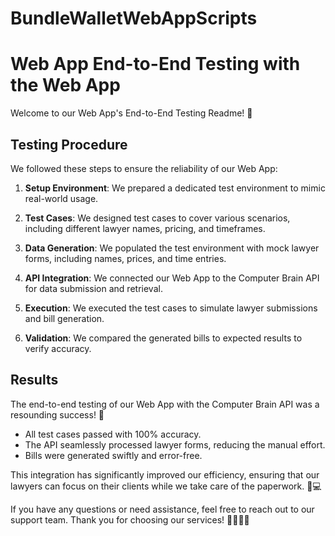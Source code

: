 # BundleWalletWebAppScripts
# Web App End-to-End Testing with the Web App

Welcome to our Web App's End-to-End Testing Readme! 🚀

## Testing Procedure
We followed these steps to ensure the reliability of our Web App:

1. **Setup Environment**: We prepared a dedicated test environment to mimic real-world usage.

2. **Test Cases**: We designed test cases to cover various scenarios, including different lawyer names, pricing, and timeframes.

3. **Data Generation**: We populated the test environment with mock lawyer forms, including names, prices, and time entries.

4. **API Integration**: We connected our Web App to the Computer Brain API for data submission and retrieval.

5. **Execution**: We executed the test cases to simulate lawyer submissions and bill generation.

6. **Validation**: We compared the generated bills to expected results to verify accuracy.

## Results
The end-to-end testing of our Web App with the Computer Brain API was a resounding success! 🎉

- All test cases passed with 100% accuracy.
- The API seamlessly processed lawyer forms, reducing the manual effort.
- Bills were generated swiftly and error-free.

This integration has significantly improved our efficiency, ensuring that our lawyers can focus on their clients while we take care of the paperwork. 💼💻

If you have any questions or need assistance, feel free to reach out to our support team. Thank you for choosing our services! 👩‍⚖️👨‍⚖️
